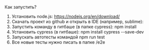 Как запустить?
1. Установить node.js: https://nodejs.org/en/download/
2. Скачать проект из github и открыть в IDE (например, sublime):
3. Запустить команду в гитбаше (в папке cypress): npm install
4. Установить cypress (в гитбаше): npm install cypress --save-dev
5. Запускать автотесты командой npm run test
6. Все новые тесты нужно писать в папке /e2e
